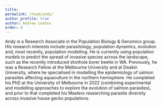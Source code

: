 ```yaml
---
title:
permalink: /team/andy/
author_profile: true
author: Andrew Coates
order: 6
---
```


Andy is a Research Associate in the Population Biology & Genomics group. His research interests include parasitology, population dynamics, evolution and, most recently, population modelling. He is currently using population models to predict the spread of invasive species across the landscape, such as the recently introduced shothole borer beetle in WA. Previously, he was a Research Fellow at the Melbourne University and at Deakin University, where he specialised in modelling the epidemiology of salmon parasites affecting aquaculture in the northern hemisphere. He completed his PhD at the University of Melbourne in 2022 (combining experimental and modelling approaches to explore the evolution of salmon parasites), and prior to that completed his Masters researching parasite diversity across invasive house gecko populations.